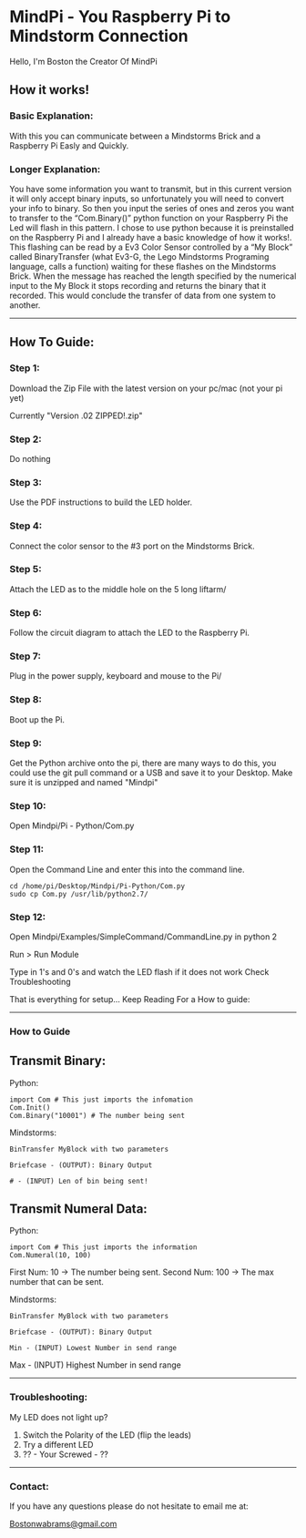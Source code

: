 ﻿# MindPi - You Raspberry Pi to Mindstorm Connection

Hello, I'm Boston the Creator Of MindPi
## How it works!
### Basic Explanation:
With this you can communicate between a Mindstorms Brick and a Raspberry Pi Easly and Quickly.

### Longer Explanation:

You have some information you want to transmit, but in this current version it will only accept binary inputs, so unfortunately you will need to convert your info to binary. So then you input the series of ones and zeros you want to transfer to the “Com.Binary()” python function on your Raspberry Pi the Led will flash in this pattern. I chose to use python because it is preinstalled on the Raspberry Pi and I already have a basic knowledge of how it works!. This flashing can be read by a Ev3 Color Sensor controlled by a  “My Block” called BinaryTransfer (what Ev3-G, the Lego Mindstorms Programing language, calls a function) waiting for these flashes on the Mindstorms Brick. When the message has reached the length specified by the numerical input to the My Block it stops recording and returns the binary that it recorded. This would conclude the transfer of data from one system to another.

-----------------------------------------------------------------------------------------------------------------------------------------

## How To Guide:

  ### Step 1:
  Download the Zip File with the latest version on your pc/mac (not your pi yet)

  Currently "Version .02 ZIPPED!.zip"

  ### Step 2:

  Do nothing

  ### Step 3:

  Use the PDF instructions to build the LED holder.

  ### Step 4:

  Connect the color sensor to the #3 port on the Mindstorms Brick.

  ### Step 5:
  Attach the LED as to the middle hole on the 5 long liftarm/

  ### Step 6:
  Follow the circuit diagram to attach the LED to the Raspberry Pi.

  ### Step 7:
  Plug in the power supply, keyboard and mouse to the Pi/

  ### Step 8:

  Boot up the Pi.

  ### Step 9:

  Get the Python archive onto the pi, there are many ways to do this, you could use the git pull command or a USB and save it to your Desktop.
  Make sure it is unzipped and named "Mindpi"

  ### Step 10:
  Open Mindpi/Pi - Python/Com.py

  ### Step 11:

  Open the Command Line and enter this into the command line.

    cd /home/pi/Desktop/Mindpi/Pi-Python/Com.py
    sudo cp Com.py /usr/lib/python2.7/

  ### Step 12:

  Open Mindpi/Examples/SimpleCommand/CommandLine.py in python 2

  Run > Run Module

  Type in 1's and 0's and watch the LED flash if it does not work Check Troubleshooting

That is everything for setup... Keep Reading For a How to guide:

-----------------------------------------------------------------------------------------------------------------------------------------

### How to Guide

## Transmit Binary:

Python:

	import Com # This just imports the infomation
	Com.Init()
	Com.Binary("10001") # The number being sent

Mindstorms:

	BinTransfer MyBlock with two parameters

	Briefcase - (OUTPUT): Binary Output

	# - (INPUT) Len of bin being sent!

## Transmit Numeral Data:

Python:

	import Com # This just imports the information
	Com.Numeral(10, 100)
  First Num: 10 -> The number being sent.
  Second Num: 100 -> The max number that can be sent.

Mindstorms:

	BinTransfer MyBlock with two parameters

	Briefcase - (OUTPUT): Binary Output

	Min - (INPUT) Lowest Number in send range

  Max - (INPUT) Highest Number in send range



-----------------------------------------------------------------------------------------------------------------------------------------

### Troubleshooting:

My LED does not light up?

1. Switch the Polarity of the LED (flip the leads)
2. Try a different LED
3. ?? - Your Screwed - ??

-----------------------------------------------------------------------------------------------------------------------------------------

### Contact:

If you have any questions please do not hesitate to email me at:

Bostonwabrams@gmail.com
